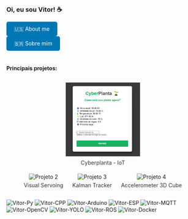 ### Oi, eu sou Vitor! ☕

<div>
  <details>
    <summary style="background-color: #0077b5; color: white; border: none; padding: 10px 20px; border-radius: 5px; cursor: pointer; display: inline-block;">
      🇺🇸 About me
    </summary>
    <div id="english-text">
      - 🤖 I currently work with IoT, Robotics, Computer Vision and Automation. <br>
      - 🧠 Currently studying Computer Vision with C++. <br>
      - 💻 I can collaborate on AI and Machine Learning projects. <br>
      - 🤜🤛 I accept help with OpenCV and YOLO. <br>
      - 🛰 I answer questions about Robotics, Embedded Systems, and some about Satellites. <br>
      - 📺 https://instagram.com/shaftrobotica <br>
      - 💼 https://www.linkedin.com/in/vitor-domingues-4852a62a8/ <br>
      <br>
    </div>
  </details>
</div>
<div>
  <details>
    <summary style="background-color: #0077b5; color: white; border: none; padding: 10px 20px; border-radius: 5px; cursor: pointer; display: inline-block;">
      🇧🇷 Sobre mim 
    </summary>
<div id="portuguese-text">
  - 🤖 Trabalho atualmente com IoT, Robótica, Visão Computacional e Automação. <br>
  - 🧠 Atualmente estudando Visão Computacional com C++. <br>
  - 💻 Posso colaborar em projetos de I.A. e Machine Learning. <br>
  - 🤜🤛 Aceito ajudas com OpenCV e YOLO. <br>
  - 🛰 Respondo dúvidas sobre Robótica, Sistemas Embarcados e algumas sobre Satélites. <br>
  - 📺 https://instagram.com/shaftrobotica <br>
  - 💼 https://www.linkedin.com/in/vitor-domingues-4852a62a8/ <br>
  <br>
    </div>
  </details>
</div>
<br>

#### Principais projetos:

<div style="text-align: center;">
  <div style="display: inline-block; margin: 10px; text-align: center;">
    <img src="midia/cyberplanta.gif" alt="Projeto 1" width="40%">
    <div style="margin-top: 5px; font-size: 14px; color: #333;">Cyberplanta - IoT</div>
  </div>
  <div style="display: inline-block; margin: 10px; text-align: center;">
    <img src="midia/VisualServoing.gif" alt="Projeto 2" width="40%">
    <div style="margin-top: 5px; font-size: 14px; color: #333;">Visual Servoing</div>
  </div>
  <div style="display: inline-block; margin: 10px; text-align: center;">
    <img src="midia/kalmanTracker.gif" alt="Projeto 3" width="40%">
    <div style="margin-top: 5px; font-size: 14px; color: #333;">Kalman Tracker</div>
  </div>
  <div style="display: inline-block; margin: 10px; text-align: center;">
    <img src="midia/Arduino3DLED.gif" alt="Projeto 4" width="40%">
    <div style="margin-top: 5px; font-size: 14px; color: #333;">Accelerometer 3D Cube</div>
  </div>
</div>

<div style="display: inline_block"><br>
  <img align="center" alt="Vitor-Py" height="35" width="40" src="https://cdn.jsdelivr.net/gh/devicons/devicon/icons/python/python-original.svg">
  <img align="center" alt="Vitor-CPP" height="30" width="40" src="https://cdn.jsdelivr.net/gh/devicons/devicon/icons/cplusplus/cplusplus-plain.svg">
  <img align="center" alt="Vitor-Arduino" height="30" width="40" src="https://cdn.jsdelivr.net/gh/devicons/devicon/icons/arduino/arduino-original-wordmark.svg">
  <img align="center" alt="Vitor-ESP" height="30" src="https://static-00.iconduck.com/assets.00/espressif-icon-256x256-tjrijzih.png">
  <img align="center" alt="Vitor-MQTT" height="35" src="https://www.esegece.com/images/easyblog_articles/128/b2ap3_icon_mqtt.png">
  <img align="center" alt="Vitor-OpenCV" height="30" width="40" src="https://cdn.jsdelivr.net/gh/devicons/devicon/icons/opencv/opencv-original.svg">
  <img align="center" alt="Vitor-YOLO" height="30" src="https://banner2.cleanpng.com/20180331/kew/avh5ccwbd.webp">
  <img align="center" alt="Vitor-ROS" height="21" width="80" src="https://www.ros.org/imgs/logo-white.png">
  <img align="center" alt="Vitor-Docker" height="30" src="https://media.licdn.com/dms/image/v2/D4E0BAQFWt4Tl53wjZQ/company-logo_200_200/company-logo_200_200/0/1705960989383/docker_logo?e=1748476800&v=beta&t=D0xDT0ol14XlmpQNYlLzRshN73uCkcHMyIJscKsD_eA">
</div><br>